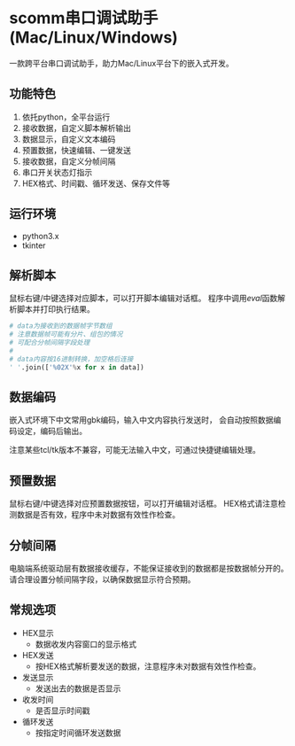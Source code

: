 # scomm串口调试助手(Mac/Linux/Windows)
一款跨平台串口调试助手，助力Mac/Linux平台下的嵌入式开发。


## 功能特色
1. 依托python，全平台运行
2. 接收数据，自定义脚本解析输出
3. 数据显示，自定义文本编码
4. 预置数据，快速编辑、一键发送
5. 接收数据，自定义分帧间隔
6. 串口开关状态灯指示
7. HEX格式、时间戳、循环发送、保存文件等


## 运行环境
* python3.x
* tkinter


## 解析脚本
鼠标右键/中键选择对应脚本，可以打开脚本编辑对话框。
程序中调用*eval*函数解析脚本并打印执行结果。

```python
# data为接收到的数据帧字节数组
# 注意数据帧可能有分片、组包的情况
# 可配合分帧间隔字段处理
#
# data内容按16进制转换，加空格后连接
' '.join(['%02X'%x for x in data])
```


## 数据编码
嵌入式环境下中文常用gbk编码，输入中文内容执行发送时，
会自动按照数据编码设定，编码后输出。

注意某些tcl/tk版本不兼容，可能无法输入中文，可通过快捷键编辑处理。


## 预置数据
鼠标右键/中键选择对应预置数据按钮，可以打开编辑对话框。
HEX格式请注意检测数据是否有效，程序中未对数据有效性作检查。


## 分帧间隔
电脑端系统驱动层有数据接收缓存，不能保证接收到的数据都是按数据帧分开的。
请合理设置分帧间隔字段，以确保数据显示符合预期。


## 常规选项

- HEX显示
    - 数据收发内容窗口的显示格式
- HEX发送
    - 按HEX格式解析要发送的数据，注意程序未对数据有效性作检查。
- 发送显示
    - 发送出去的数据是否显示
- 收发时间
    - 是否显示时间戳
- 循环发送
    - 按指定时间循环发送数据
